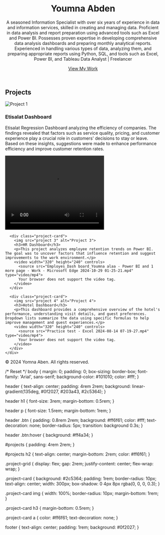 <!DOCTYPE html>
<html lang="en">
<head>
  <meta charset="UTF-8">
  <meta name="viewport" content="width=device-width, initial-scale=1.0">
  <title>My Portfolio</title>
  <link rel="stylesheet" href="style.css">
</head>
<body>
  <header>
    <h1>Youmna Abden</h1>
    <p>A seasoned Information Specialist with over six years of experience in data and information services, skilled in creating and managing data. Proficient in data analysis and report preparation using advanced tools such as Excel and Power BI. Possesses proven expertise in developing comprehensive data analysis dashboards and preparing monthly analytical reports. Experienced in handling various types of data, analyzing them, and preparing appropriate reports using Python, SQL, and tools such as Excel, Power BI, and Tableau Data Analyst | Freelancer</p>
    <a href="#projects" class="btn">View My Work</a>
  </header>
  <section id="projects">
    <h2>Projects</h2>
    <div class="project-grid">
      <div class="project-card">
        <img src="project 1" alt="Project 1">
        <h3>Etisalat Dashboard</h3>
        <p>Etisalat Regression Dashboard analyzing the efficiency of companies. The findings revealed that factors such as service quality, pricing, and customer experience play a crucial role in customers' decisions to stay or leave. Based on these insights, suggestions were made to enhance performance efficiency and improve customer retention rates.</p>
        <video width="320" height="240" controls>
          <source src="Dash Bord Churn - Power BI and 2 more pages - Work - Microsoft​ Edge 2024-08-26 17-08-06.mp4" type="video/mp4">
          Your browser does not support the video tag.
        </video>
      </div>

      <div class="project-card">
        <img src="project 3" alt="Project 3">
        <h3>HR Dashboard</h3>
        <p>This project analyzes employee retention trends on Power BI. The goal was to uncover factors that influence retention and suggest improvements to the work environment.</p>
        <video width="320" height="240" controls>
          <source src="Employes_Dash board_Youmna alaa - Power BI and 1 more page - Work - Microsoft​ Edge 2024-10-29 01-25-21.mp4" type="video/mp4">
          Your browser does not support the video tag.
        </video>
      </div>

      <div class="project-card">
        <img src="project 4" alt="Project 4">
        <h3>Hotel Dashboard</h3>
        <p>This dashboard provides a comprehensive overview of the hotel's performance, understanding visit details, and guest preferences. Dropdown lists summarize the data using specific formulas to help improve management and guest experiences.</p>
        <video width="320" height="240" controls>
          <source src="Practice test - Excel 2024-08-14 07-19-27.mp4" type="video/mp4">
          Your browser does not support the video tag.
        </video>
      </div>
    </div>
  </section>
  <footer>
    <p>© 2024 Yomna Aben. All rights reserved.</p>
  </footer>
</body>
</html>
/* Reset */
body {
  margin: 0;
  padding: 0;
  box-sizing: border-box;
  font-family: 'Arial', sans-serif;
  background-color: #101010;
  color: #fff;
}

header {
  text-align: center;
  padding: 4rem 2rem;
  background: linear-gradient(135deg, #0f2027, #203a43, #2c5364);
}

header h1 {
  font-size: 3rem;
  margin-bottom: 0.5rem;
}

header p {
  font-size: 1.5rem;
  margin-bottom: 1rem;
}

header .btn {
  padding: 0.8rem 2rem;
  background: #ff6f61;
  color: #fff;
  text-decoration: none;
  border-radius: 5px;
  transition: background 0.3s;
}

header .btn:hover {
  background: #ff4a34;
}

#projects {
  padding: 4rem 2rem;
}

#projects h2 {
  text-align: center;
  margin-bottom: 2rem;
  color: #ff6f61;
}

.project-grid {
  display: flex;
  gap: 2rem;
  justify-content: center;
  flex-wrap: wrap;
}

.project-card {
  background: #2c5364;
  padding: 1rem;
  border-radius: 10px;
  text-align: center;
  width: 300px;
  box-shadow: 0 4px 8px rgba(0, 0, 0, 0.3);
}

.project-card img {
  width: 100%;
  border-radius: 10px;
  margin-bottom: 1rem;
}

.project-card h3 {
  margin-bottom: 0.5rem;
}

.project-card a {
  color: #ff6f61;
  text-decoration: none;
}

footer {
  text-align: center;
  padding: 1rem;
  background: #0f2027;
}
